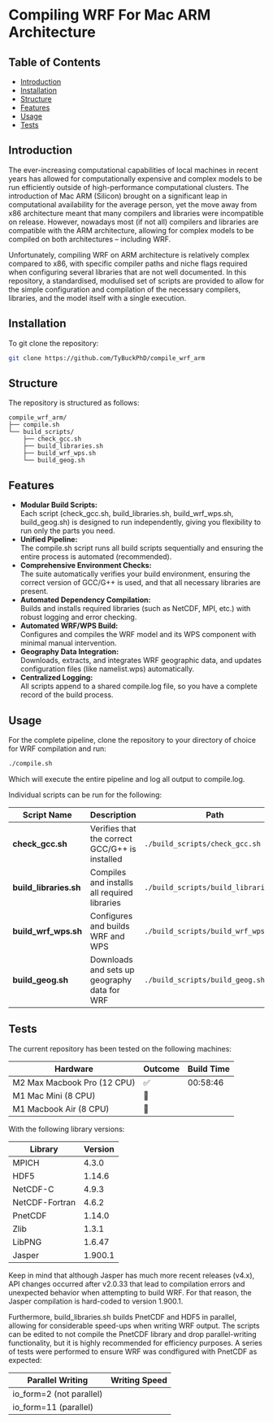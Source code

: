 # Compiling WRF For Mac ARM Architecture

## Table of Contents

- [Introduction](#introduction)
- [Installation](#installation)
- [Structure](#structure)
- [Features](#features)
- [Usage](#usage)
- [Tests](#tests)

## Introduction

The ever-increasing computational capabilities of local machines in recent years has allowed for computationally expensive and complex models to be run efficiently outside of high-performance computational clusters. The introduction of Mac ARM (Silicon) brought on a significant leap in computational availability for the average person, yet the move away from x86 architecture meant that many compilers and libraries were incompatible on release. However, nowadays most (if not all) compilers and libraries are compatible with the ARM architecture, allowing for complex models to be compiled on both architectures – including WRF.

Unfortunately, compiling WRF on ARM architecture is relatively complex compared to x86, with specific compiler paths and niche flags required when configuring several libraries that are not well documented. In this repository, a standardised, modulised set of scripts are provided to allow for the simple configuration and compilation of the necessary compilers, libraries, and the model itself with a single execution.

## Installation 

To git clone the repository:
```bash
git clone https://github.com/TyBuckPhD/compile_wrf_arm
```

## Structure

The repository is structured as follows:
```
compile_wrf_arm/
├── compile.sh
└── build_scripts/
    ├── check_gcc.sh
    ├── build_libraries.sh
    ├── build_wrf_wps.sh
    └── build_geog.sh
```

## Features

- **Modular Build Scripts:**    
    Each script (check_gcc.sh, build_libraries.sh, build_wrf_wps.sh, build_geog.sh) is designed to run independently, giving you flexibility to run only the parts you need.
- **Unified Pipeline:**    
    The compile.sh script runs all build scripts sequentially and ensuring the entire process is automated (recommended).
- **Comprehensive Environment Checks:**    
    The suite automatically verifies your build environment, ensuring the correct version of GCC/G++ is used, and that all necessary libraries are present.
- **Automated Dependency Compilation:**    
    Builds and installs required libraries (such as NetCDF, MPI, etc.) with robust logging and error checking.
- **Automated WRF/WPS Build:**    
    Configures and compiles the WRF model and its WPS component with minimal manual intervention.
- **Geography Data Integration:**    
    Downloads, extracts, and integrates WRF geographic data, and updates configuration files (like namelist.wps) automatically.
- **Centralized Logging:**    
    All scripts append to a shared compile.log file, so you have a complete record of the build process.

## Usage

For the complete pipeline, clone the repository to your directory of choice for WRF compilation and run:
```bash
./compile.sh
```
Which will execute the entire pipeline and log all output to compile.log.

Individual scripts can be run for the following:

| Script Name           | Description                                  | Path                             |
|-----------------------|----------------------------------------------|----------------------------------|
| **check_gcc.sh**      | Verifies that the correct GCC/G++ is installed   | `./build_scripts/check_gcc.sh`   |
| **build_libraries.sh**| Compiles and installs all required libraries   | `./build_scripts/build_libraries.sh` |
| **build_wrf_wps.sh**  | Configures and builds WRF and WPS              | `./build_scripts/build_wrf_wps.sh`|
| **build_geog.sh**     | Downloads and sets up geography data for WRF   | `./build_scripts/build_geog.sh`  |

## Tests

The current repository has been tested on the following machines:

| Hardware                    | Outcome | Build Time |
|-----------------------------|---------|------------|
| M2 Max Macbook Pro (12 CPU) |    ✅   | 00:58:46 |
| M1 Mac Mini (8 CPU) |   🔄     | |
| M1 Macbook Air (8 CPU) |    🔄      | | 

With the following library versions:

| Library | Version |
|---------|---------|
| MPICH | 4.3.0 |
| HDF5 | 1.14.6 |
| NetCDF-C | 4.9.3 |
| NetCDF-Fortran | 4.6.2 |
| PnetCDF | 1.14.0 |
| Zlib | 1.3.1|
| LibPNG | 1.6.47 |
| Jasper | 1.900.1|

Keep in mind that although Jasper has much more recent releases (v4.x), API changes occurred after v2.0.33 that lead to compilation errors and unexpected behavior when attempting to build WRF. For that reason, the Jasper compilation is hard-coded to version 1.900.1.

Furthermore, build_libraries.sh builds PnetCDF and HDF5 in parallel, allowing for considerable speed-ups when writing WRF output. The scripts can be edited to not compile the PnetCDF library and drop parallel-writing functionality, but it is highly recommended for efficiency purposes. A series of tests were performed to ensure WRF was condfigured with PnetCDF as expected:

| Parallel Writing | Writing Speed |
|------------------|---------------|
| io_form=2 (not parallel) | |
| io_form=11 (parallel) | |


